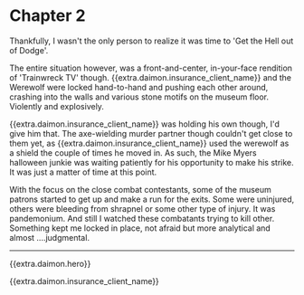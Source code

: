 # Chapter 2

Thankfully, I wasn't the only person to realize it was time to 'Get the Hell out of Dodge'.  

The entire situation however, was a front-and-center, in-your-face rendition of 'Trainwreck TV' though.  {{extra.daimon.insurance_client_name}} and the Werewolf were locked hand-to-hand and pushing each other around, crashing into the walls and various stone motifs on the museum floor.  Violently and explosively.

{{extra.daimon.insurance_client_name}} was holding his own though, I'd give him that.  The axe-wielding murder partner though couldn't get close to them yet, as {{extra.daimon.insurance_client_name}} used the werewolf as a shield the couple of times he moved in.  As such, the Mike Myers halloween junkie was waiting patiently for his opportunity to make his strike.  It was just a matter of time at this point.

With the focus on the close combat contestants, some of the museum patrons started to get up and make a run for the exits.  Some were uninjured, others were bleeding from shrapnel or some other type of injury.  It was pandemonium.  And still I watched these combatants trying to kill other.   Something kept me locked in place, not afraid but more analytical and almost ....judgmental.



---
{{extra.daimon.hero}}

{{extra.daimon.insurance_client_name}}
